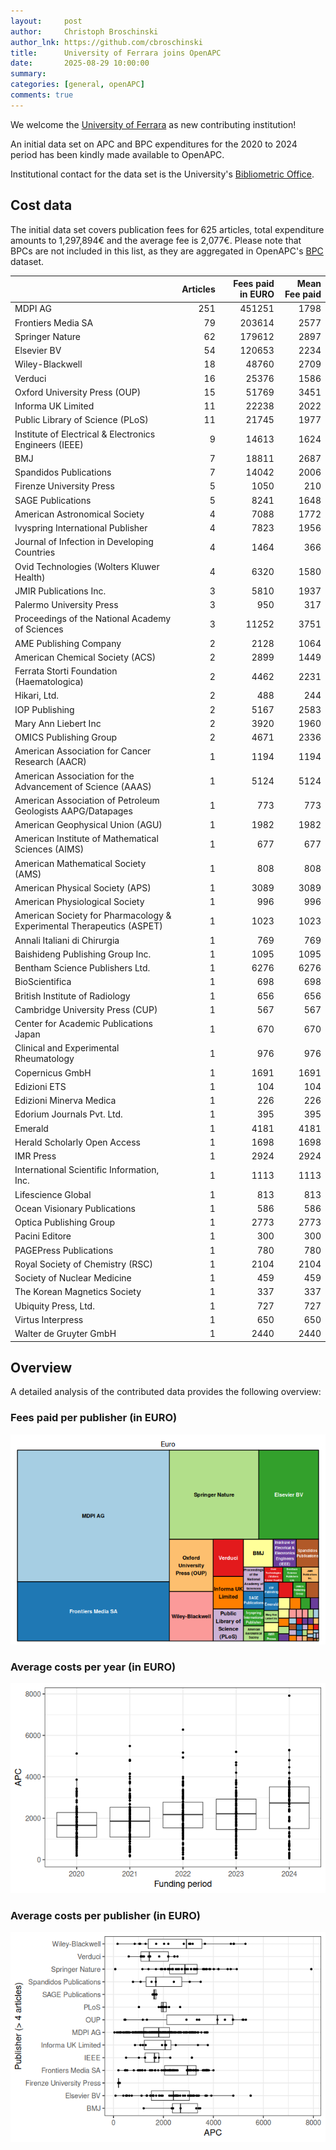 ```yaml
---
layout:     post
author:     Christoph Broschinski
author_lnk: https://github.com/cbroschinski
title:      University of Ferrara joins OpenAPC
date:       2025-08-29 10:00:00
summary:    
categories: [general, openAPC]
comments: true
---
```





We welcome the [University of Ferrara](https://www.unife.it/it) as new contributing institution!

An initial data set on APC and BPC expenditures for the 2020 to 2024 period has been kindly made available to OpenAPC.

Institutional contact for the data set is the University's [Bibliometric Office](mailto:ub@unife.it).

## Cost data



The initial data set covers publication fees for 625 articles, total expenditure amounts to 1,297,894€ and the average fee is 2,077€.
Please note that BPCs are not included in this list, as they are aggregated in OpenAPC's [BPC](https://github.com/OpenAPC/openapc-de/blob/master/data/bpc.csv) dataset.



|                                                                      | Articles| Fees paid in EURO| Mean Fee paid|
|:---------------------------------------------------------------------|--------:|-----------------:|-------------:|
|MDPI AG                                                               |      251|            451251|          1798|
|Frontiers Media SA                                                    |       79|            203614|          2577|
|Springer Nature                                                       |       62|            179612|          2897|
|Elsevier BV                                                           |       54|            120653|          2234|
|Wiley-Blackwell                                                       |       18|             48760|          2709|
|Verduci                                                               |       16|             25376|          1586|
|Oxford University Press (OUP)                                         |       15|             51769|          3451|
|Informa UK Limited                                                    |       11|             22238|          2022|
|Public Library of Science (PLoS)                                      |       11|             21745|          1977|
|Institute of Electrical & Electronics Engineers (IEEE)                |        9|             14613|          1624|
|BMJ                                                                   |        7|             18811|          2687|
|Spandidos Publications                                                |        7|             14042|          2006|
|Firenze University Press                                              |        5|              1050|           210|
|SAGE Publications                                                     |        5|              8241|          1648|
|American Astronomical Society                                         |        4|              7088|          1772|
|Ivyspring International Publisher                                     |        4|              7823|          1956|
|Journal of Infection in Developing Countries                          |        4|              1464|           366|
|Ovid Technologies (Wolters Kluwer Health)                             |        4|              6320|          1580|
|JMIR Publications Inc.                                                |        3|              5810|          1937|
|Palermo University Press                                              |        3|               950|           317|
|Proceedings of the National Academy of Sciences                       |        3|             11252|          3751|
|AME Publishing Company                                                |        2|              2128|          1064|
|American Chemical Society (ACS)                                       |        2|              2899|          1449|
|Ferrata Storti Foundation (Haematologica)                             |        2|              4462|          2231|
|Hikari, Ltd.                                                          |        2|               488|           244|
|IOP Publishing                                                        |        2|              5167|          2583|
|Mary Ann Liebert Inc                                                  |        2|              3920|          1960|
|OMICS Publishing Group                                                |        2|              4671|          2336|
|American Association for Cancer Research (AACR)                       |        1|              1194|          1194|
|American Association for the Advancement of Science (AAAS)            |        1|              5124|          5124|
|American Association of Petroleum Geologists AAPG/Datapages           |        1|               773|           773|
|American Geophysical Union (AGU)                                      |        1|              1982|          1982|
|American Institute of Mathematical Sciences (AIMS)                    |        1|               677|           677|
|American Mathematical Society (AMS)                                   |        1|               808|           808|
|American Physical Society (APS)                                       |        1|              3089|          3089|
|American Physiological Society                                        |        1|               996|           996|
|American Society for Pharmacology & Experimental Therapeutics (ASPET) |        1|              1023|          1023|
|Annali Italiani di Chirurgia                                          |        1|               769|           769|
|Baishideng Publishing Group Inc.                                      |        1|              1095|          1095|
|Bentham Science Publishers Ltd.                                       |        1|              6276|          6276|
|BioScientifica                                                        |        1|               698|           698|
|British Institute of Radiology                                        |        1|               656|           656|
|Cambridge University Press (CUP)                                      |        1|               567|           567|
|Center for Academic Publications Japan                                |        1|               670|           670|
|Clinical and Experimental Rheumatology                                |        1|               976|           976|
|Copernicus GmbH                                                       |        1|              1691|          1691|
|Edizioni ETS                                                          |        1|               104|           104|
|Edizioni Minerva Medica                                               |        1|               226|           226|
|Edorium Journals Pvt. Ltd.                                            |        1|               395|           395|
|Emerald                                                               |        1|              4181|          4181|
|Herald Scholarly Open Access                                          |        1|              1698|          1698|
|IMR Press                                                             |        1|              2924|          2924|
|International Scientific Information, Inc.                            |        1|              1113|          1113|
|Lifescience Global                                                    |        1|               813|           813|
|Ocean Visionary Publications                                          |        1|               586|           586|
|Optica Publishing Group                                               |        1|              2773|          2773|
|Pacini Editore                                                        |        1|               300|           300|
|PAGEPress Publications                                                |        1|               780|           780|
|Royal Society of Chemistry (RSC)                                      |        1|              2104|          2104|
|Society of Nuclear Medicine                                           |        1|               459|           459|
|The Korean Magnetics Society                                          |        1|               337|           337|
|Ubiquity Press, Ltd.                                                  |        1|               727|           727|
|Virtus Interpress                                                     |        1|               650|           650|
|Walter de Gruyter GmbH                                                |        1|              2440|          2440|



## Overview

A detailed analysis of the contributed data provides the following overview:

### Fees paid per publisher (in EURO)

![plot of chunk tree_ferrara_2025_09_25_full](/figure/tree_ferrara_2025_09_25_full-1.png)

###  Average costs per year (in EURO)

![plot of chunk box_ferrara_2025_09_25_year_full](/figure/box_ferrara_2025_09_25_year_full-1.png)

###  Average costs per publisher (in EURO)

![plot of chunk box_ferrara_2025_09_25_publisher_full](/figure/box_ferrara_2025_09_25_publisher_full-1.png)
